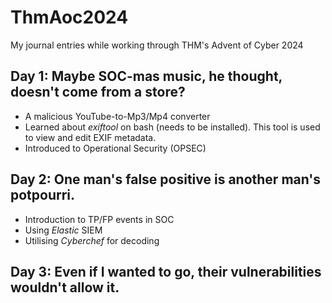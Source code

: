 # ThmAoc2024
My journal entries while working through THM's Advent of Cyber 2024

## Day 1: Maybe SOC-mas music, he thought, doesn't come from a store?

+ A malicious YouTube-to-Mp3/Mp4 converter
+ Learned about <i>exiftool</i> on bash (needs to be installed). This tool is used to view and edit EXIF metadata.
+ Introduced to Operational Security (OPSEC)

## Day 2: One man's false positive is another man's potpourri.
+ Introduction to TP/FP events in SOC
+ Using <i>Elastic</i> SIEM
+ Utilising <i>Cyberchef</i> for decoding

## Day 3: Even if I wanted to go, their vulnerabilities wouldn't allow it.
